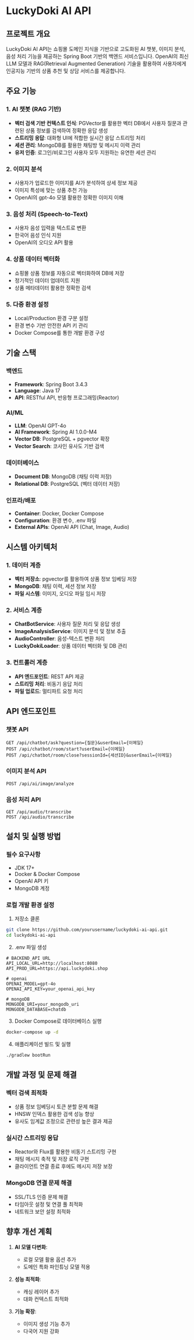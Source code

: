 # LuckyDoki AI API

## 프로젝트 개요

LuckyDoki AI API는 쇼핑몰 도메인 지식을 기반으로 고도화된 AI 챗봇, 이미지 분석, 음성 처리 기능을 제공하는 Spring Boot 기반의 백엔드 서비스입니다. OpenAI의 최신 LLM 모델과 RAG(Retrieval Augmented Generation) 기술을 활용하여 사용자에게 인공지능 기반의 상품 추천 및 상담 서비스를 제공합니다.

## 주요 기능

### 1. AI 챗봇 (RAG 기반)

- **벡터 검색 기반 컨텍스트 인식**: PGVector를 활용한 벡터 DB에서 사용자 질문과 관련된 상품 정보를 검색하여 정확한 응답 생성
- **스트리밍 응답**: 대화형 UI에 적합한 실시간 응답 스트리밍 처리
- **세션 관리**: MongoDB를 활용한 채팅방 및 메시지 이력 관리
- **유저 인증**: 로그인/비로그인 사용자 모두 지원하는 유연한 세션 관리

### 2. 이미지 분석

- 사용자가 업로드한 이미지를 AI가 분석하여 상세 정보 제공
- 이미지 특성에 맞는 상품 추천 가능
- OpenAI의 gpt-4o 모델 활용한 정확한 이미지 이해

### 3. 음성 처리 (Speech-to-Text)

- 사용자 음성 입력을 텍스트로 변환
- 한국어 음성 인식 지원
- OpenAI의 오디오 API 활용

### 4. 상품 데이터 벡터화

- 쇼핑몰 상품 정보를 자동으로 벡터화하여 DB에 저장
- 정기적인 데이터 업데이트 지원
- 상품 메타데이터 활용한 정확한 검색

### 5. 다중 환경 설정

- Local/Production 환경 구분 설정
- 환경 변수 기반 안전한 API 키 관리
- Docker Compose를 통한 개발 환경 구성

## 기술 스택

### 백엔드

- **Framework**: Spring Boot 3.4.3
- **Language**: Java 17
- **API**: RESTful API, 반응형 프로그래밍(Reactor)

### AI/ML

- **LLM**: OpenAI GPT-4o
- **AI Framework**: Spring AI 1.0.0-M4
- **Vector DB**: PostgreSQL + pgvector 확장
- **Vector Search**: 코사인 유사도 기반 검색

### 데이터베이스

- **Document DB**: MongoDB (채팅 이력 저장)
- **Relational DB**: PostgreSQL (벡터 데이터 저장)

### 인프라/배포

- **Container**: Docker, Docker Compose
- **Configuration**: 환경 변수, .env 파일
- **External APIs**: OpenAI API (Chat, Image, Audio)

## 시스템 아키텍처

### 1. 데이터 계층

- **벡터 저장소**: pgvector를 활용하여 상품 정보 임베딩 저장
- **MongoDB**: 채팅 이력, 세션 정보 저장
- **파일 시스템**: 이미지, 오디오 파일 임시 저장

### 2. 서비스 계층

- **ChatBotService**: 사용자 질문 처리 및 응답 생성
- **ImageAnalysisService**: 이미지 분석 및 정보 추출
- **AudioController**: 음성-텍스트 변환 처리
- **LuckyDokiLoader**: 상품 데이터 벡터화 및 DB 관리

### 3. 컨트롤러 계층

- **API 엔드포인트**: REST API 제공
- **스트리밍 처리**: 비동기 응답 처리
- **파일 업로드**: 멀티파트 요청 처리

## API 엔드포인트

### 챗봇 API

```
GET /api/chatbot/ask?question={질문}&userEmail={이메일}
POST /api/chatbot/room/start?userEmail={이메일}
POST /api/chatbot/room/close?sessionId={세션ID}&userEmail={이메일}
```

### 이미지 분석 API

```
POST /api/ai/image/analyze
```

### 음성 처리 API

```
GET /api/audio/transcribe
POST /api/audio/transcribe
```

## 설치 및 실행 방법

### 필수 요구사항

- JDK 17+
- Docker & Docker Compose
- OpenAI API 키
- MongoDB 계정

### 로컬 개발 환경 설정

1. 저장소 클론

```bash
git clone https://github.com/yourusername/luckydoki-ai-api.git
cd luckydoki-ai-api
```

2. .env 파일 생성

```
# BACKEND_API URL
API_LOCAL_URL=http://localhost:8080
API_PROD_URL=https://api.luckydoki.shop

# openai
OPENAI_MODEL=gpt-4o
OPENAI_API_KEY=your_openai_api_key

# mongoDB
MONGODB_URI=your_mongodb_uri
MONGODB_DATABASE=chatdb
```

3. Docker Compose로 데이터베이스 실행

```bash
docker-compose up -d
```

4. 애플리케이션 빌드 및 실행

```bash
./gradlew bootRun
```

## 개발 과정 및 문제 해결

### 벡터 검색 최적화

- 상품 정보 임베딩시 토큰 분할 문제 해결
- HNSW 인덱스 활용한 검색 성능 향상
- 유사도 임계값 조정으로 관련성 높은 결과 제공

### 실시간 스트리밍 응답

- Reactor와 Flux를 활용한 비동기 스트리밍 구현
- 채팅 메시지 축적 및 저장 로직 구현
- 클라이언트 연결 종료 후에도 메시지 저장 보장

### MongoDB 연결 문제 해결

- SSL/TLS 인증 문제 해결
- 타임아웃 설정 및 연결 풀 최적화
- 네트워크 보안 설정 최적화

## 향후 개선 계획

1. **AI 모델 다변화**:

   - 로컬 모델 활용 옵션 추가
   - 도메인 특화 파인튜닝 모델 적용

2. **성능 최적화**:

   - 캐싱 레이어 추가
   - 대화 컨텍스트 최적화

3. **기능 확장**:
   - 이미지 생성 기능 추가
   - 다국어 지원 강화
